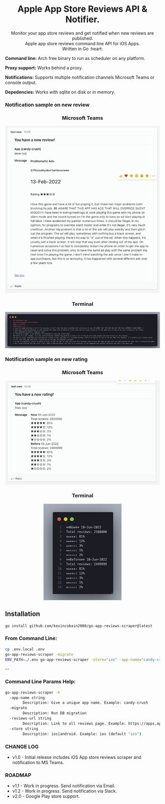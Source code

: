 <h1 align="center">Apple App Store Reviews API & Notifier.</h1>

<p align="center">
  Monitor your app store reviews and get notified when new reviews are published.
  <br>
  Apple app store reviews command line API for iOS Apps.
  <br>
  Written in Go :heart:

</p>

**Command line:** Arch free binary to run as scheduler on any platform.

**Proxy support:** Works behind a proxy.

**Notifications:** Supports multiple notification channels Microsoft Teams or console output.

**Depedencies:** Works with sqlite on disk or in memory.

### Notification sample on new review


<h3 align="center">
    Microsoft Teams
</h3>

<p align="center">
  <img src="screenshot1.png" alt="teams">
</p>

<h3 align="center">
   Terminal
</h3>

<p align="center">
  <img src="screenshot2.png" alt="teams">
</p>

### Notification sample on new rating

<h3 align="center">
    Microsoft Teams
</h3>

<p align="center">
  <img src="screenshot3.png" alt="teams">
</p>

<h3 align="center">
   Terminal
</h3>

<p align="center">
  <img src="screenshot4.png" alt="teams">
</p>



## Installation

```sh
go install github.com/kevincobain2000/go-app-reviews-scraper@latest
```

### From Command Line:

```sh
cp .env.local .env
go-app-reviews-scraper -migrate
ENV_PATH=./.env go-app-reviews-scraper -store="ios" -app-name="candy-crush" -reviews-url="https://apps.apple.com/us/app/candy-crush-saga/id553834731?see-all=reviews"
```

--

### Command Line Params Help:

```sh
go-app-reviews-scraper -h
  -app-name string
    	Description: Give a unique app name. Example: candy-crush
  -migrate
    	Description: Run DB migration
  -reviews-url string
    	Description: Link to all reviews page. Example: https://apps.apple.com/us/app/candy-crush-saga/id553834731?see-all=reviews
  -store string
    	Description: ios|android. Example: ios (default "ios")
```

### CHANGE LOG

- v1.0 - Initial release includes iOS App store reviews scraper and notification to MS Teams.

### ROADMAP

- v1.1 - Work in progress. Send notification via Email.
- v1.2 - Work in progress. Send notification via Slack.
- v2.0 - Google Play store support.
